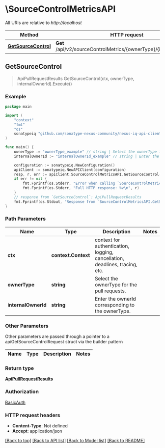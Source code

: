 # \SourceControlMetricsAPI

All URIs are relative to *http://localhost*

Method | HTTP request | Description
------------- | ------------- | -------------
[**GetSourceControl**](SourceControlMetricsAPI.md#GetSourceControl) | **Get** /api/v2/sourceControlMetrics/{ownerType}/{internalOwnerId} | 



## GetSourceControl

> ApiPullRequestResults GetSourceControl(ctx, ownerType, internalOwnerId).Execute()





### Example

```go
package main

import (
	"context"
	"fmt"
	"os"
	sonatypeiq "github.com/sonatype-nexus-community/nexus-iq-api-client-go"
)

func main() {
	ownerType := "ownerType_example" // string | Select the ownerType for the pull requests.
	internalOwnerId := "internalOwnerId_example" // string | Enter the ownerId corresponding to the ownerType.

	configuration := sonatypeiq.NewConfiguration()
	apiClient := sonatypeiq.NewAPIClient(configuration)
	resp, r, err := apiClient.SourceControlMetricsAPI.GetSourceControl(context.Background(), ownerType, internalOwnerId).Execute()
	if err != nil {
		fmt.Fprintf(os.Stderr, "Error when calling `SourceControlMetricsAPI.GetSourceControl``: %v\n", err)
		fmt.Fprintf(os.Stderr, "Full HTTP response: %v\n", r)
	}
	// response from `GetSourceControl`: ApiPullRequestResults
	fmt.Fprintf(os.Stdout, "Response from `SourceControlMetricsAPI.GetSourceControl`: %v\n", resp)
}
```

### Path Parameters


Name | Type | Description  | Notes
------------- | ------------- | ------------- | -------------
**ctx** | **context.Context** | context for authentication, logging, cancellation, deadlines, tracing, etc.
**ownerType** | **string** | Select the ownerType for the pull requests. | 
**internalOwnerId** | **string** | Enter the ownerId corresponding to the ownerType. | 

### Other Parameters

Other parameters are passed through a pointer to a apiGetSourceControlRequest struct via the builder pattern


Name | Type | Description  | Notes
------------- | ------------- | ------------- | -------------



### Return type

[**ApiPullRequestResults**](ApiPullRequestResults.md)

### Authorization

[BasicAuth](../README.md#BasicAuth)

### HTTP request headers

- **Content-Type**: Not defined
- **Accept**: application/json

[[Back to top]](#) [[Back to API list]](../README.md#documentation-for-api-endpoints)
[[Back to Model list]](../README.md#documentation-for-models)
[[Back to README]](../README.md)

